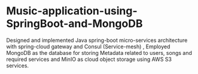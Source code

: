 # Music-application-using-SpringBoot-and-MongoDB
Designed and implemented Java spring-boot micro-services architecture with spring-cloud gateway and Consul (Service-mesh) , Employed MongoDB as the database for storing Metadata related to users, songs and required services and MinIO as cloud object storage using AWS S3 services.
